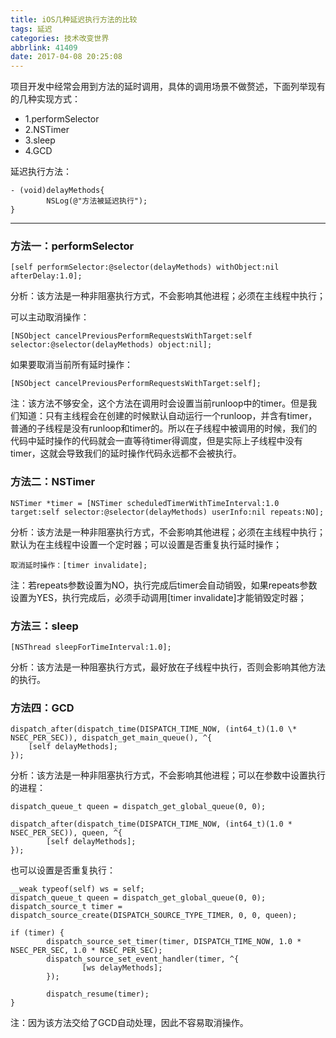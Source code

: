 ```yaml
---
title: iOS几种延迟执行方法的比较
tags: 延迟
categories: 技术改变世界
abbrlink: 41409
date: 2017-04-08 20:25:08
---
```


项目开发中经常会用到方法的延时调用，具体的调用场景不做赘述，下面列举现有的几种实现方式：

* 1.performSelector
* 2.NSTimer
* 3.sleep
* 4.GCD

延迟执行方法：

```
- (void)delayMethods{
		NSLog(@"方法被延迟执行");
}
```

------

### 方法一：performSelector

```[self performSelector:@selector(delayMethods) withObject:nil afterDelay:1.0];```

分析：该方法是一种非阻塞执行方式，不会影响其他进程；必须在主线程中执行；

可以主动取消操作：

```[NSObject cancelPreviousPerformRequestsWithTarget:self selector:@selector(delayMethods) object:nil];```

如果要取消当前所有延时操作：

```[NSObject cancelPreviousPerformRequestsWithTarget:self];```

注：该方法不够安全，这个方法在调用时会设置当前runloop中的timer。但是我们知道：只有主线程会在创建的时候默认自动运行一个runloop，并含有timer，普通的子线程是没有runloop和timer的。所以在子线程中被调用的时候，我们的代码中延时操作的代码就会一直等待timer得调度，但是实际上子线程中没有timer，这就会导致我们的延时操作代码永远都不会被执行。



<!-- more -->

### 方法二：NSTimer

```NSTimer *timer = [NSTimer scheduledTimerWithTimeInterval:1.0 target:self selector:@selector(delayMethods) userInfo:nil repeats:NO];```

分析：该方法是一种非阻塞执行方式，不会影响其他进程；必须在主线程中执行；默认为在主线程中设置一个定时器；可以设置是否重复执行延时操作；

```取消延时操作：[timer invalidate];```

注：若repeats参数设置为NO，执行完成后timer会自动销毁，如果repeats参数设置为YES，执行完成后，必须手动调用[timer invalidate]才能销毁定时器；

### 方法三：sleep

```[NSThread sleepForTimeInterval:1.0];```

分析：该方法是一种阻塞执行方式，最好放在子线程中执行，否则会影响其他方法的执行。

### 方法四：GCD

```
dispatch_after(dispatch_time(DISPATCH_TIME_NOW, (int64_t)(1.0 \* NSEC_PER_SEC)), dispatch_get_main_queue(), ^{
    [self delayMethods];
});
```

分析：该方法是一种非阻塞执行方式，不会影响其他进程；可以在参数中设置执行的进程：

```
dispatch_queue_t queen = dispatch_get_global_queue(0, 0);

dispatch_after(dispatch_time(DISPATCH_TIME_NOW, (int64_t)(1.0 * NSEC_PER_SEC)), queen, ^{
		[self delayMethods];
});
```

也可以设置是否重复执行：

```
__weak typeof(self) ws = self;
dispatch_queue_t queen = dispatch_get_global_queue(0, 0);
dispatch_source_t timer = dispatch_source_create(DISPATCH_SOURCE_TYPE_TIMER, 0, 0, queen);

if (timer) {
		dispatch_source_set_timer(timer, DISPATCH_TIME_NOW, 1.0 * NSEC_PER_SEC, 1.0 * NSEC_PER_SEC);
 		dispatch_source_set_event_handler(timer, ^{
				[ws delayMethods];
		});

		dispatch_resume(timer);
}
```
注：因为该方法交给了GCD自动处理，因此不容易取消操作。